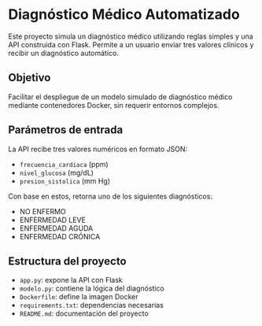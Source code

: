 # Diagnóstico Médico Automatizado

Este proyecto simula un diagnóstico médico utilizando reglas simples y una API construida con Flask. Permite a un usuario enviar tres valores clínicos y recibir un diagnóstico automático.

## Objetivo

Facilitar el despliegue de un modelo simulado de diagnóstico médico mediante contenedores Docker, sin requerir entornos complejos.

## Parámetros de entrada

La API recibe tres valores numéricos en formato JSON:

- `frecuencia_cardiaca` (ppm)  
- `nivel_glucosa` (mg/dL)  
- `presion_sistolica` (mm Hg)

Con base en estos, retorna uno de los siguientes diagnósticos:

- NO ENFERMO  
- ENFERMEDAD LEVE  
- ENFERMEDAD AGUDA  
- ENFERMEDAD CRÓNICA

## Estructura del proyecto

- `app.py`: expone la API con Flask  
- `modelo.py`: contiene la lógica del diagnóstico  
- `Dockerfile`: define la imagen Docker  
- `requirements.txt`: dependencias necesarias  
- `README.md`: documentación del proyecto